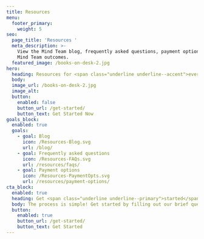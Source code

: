 ```yaml
---
title: Resources
menu:
  footer_primary:
    weight: 5
seo:
  page_title: 'Resources '
  meta_description: >-
    View the Mind Team blog, frequently asked questions, payment options and
    Mind Team outcomes.
  featured_image: /books-on-desk-2.jpg
hero:
  heading: Resources for <span class="underline underline--accent">every mind</span>.
  body:
  image_url: /books-on-desk-2.jpg
  image_alt:
  button:
    enabled: false
    button_url: /get-started/
    button_text: Get Started Now
goals_block:
  enabled: true
  goals:
    - goal: Blog
      icon: /Resources-Blog.svg
      url: /blog/
    - goal: Frequently asked questions
      icon: /Resources-FAQs.svg
      url: /resources/faqs/
    - goal: Payment options
      icon: /Resources-PaymentOpts.svg
      url: /resources/payment-options/
cta_block:
  enabled: true
  heading: Get <span class="underline underline--primary">started</span>.
  body: The process is simple! Get started by filling out our brief questionnaire.
  button:
    enabled: true
    button_url: /get-started/
    button_text: Get Started
---
```


